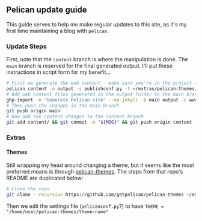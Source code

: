 ## Pelican update guide
This guide serves to help me make regular updates to this site, as it's my first time maintaining a blog with `pelican`.

### Update Steps
First, note that the `content` branch is where the manipulation is done. The `main` branch is reserved for the final generated output. I'll put these instructions in script form for my benefit...
```bash
# First we generate the web content - make sure you're in the project root!
pelican content -o output -s publishconf.py -t ~/extras/pelican-themes/octopress --verbose
# Add web content files generated in the output folder to the main branch
ghp-import -m "Generate Pelican site" --no-jekyll -b main output -c www.bobrock.dev
# Then push the changes in the main branch
git push origin main
# Now add the content changes to the content branch
git add content/ && git commit -m "${MSG}" && git push origin content
```

### Extras
#### Themes
Still wrapping my head around changing a theme, but it seems like the most preferred means is through [pelican-themes](https://github.com/getpelican/pelican-themes). The steps from that repo's README are duplicated below:
```bash
# Clone the repo
git clone --recursive https://github.com/getpelican/pelican-themes ~/extras/pelican-themes
```
Then we edit the settings file (`pelicanconf.py`?) to have `THEME = "/home/user/pelican-themes/theme-name"`